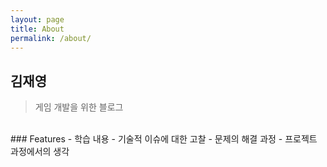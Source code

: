 ```yaml
---
layout: page
title: About
permalink: /about/
---
```


## 김재영
> 게임 개발을 위한 블로그

<br>
### Features
- 학습 내용
- 기술적 이슈에 대한 고찰
- 문제의 해결 과정
- 프로젝트 과정에서의 생각


